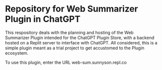 # Repository for Web Summarizer Plugin in ChatGPT

This respository deals with the planning and hosting of the Web Summarizer Plugin intended for the ChatGPT Plugin Store, with a backend hosted on a Replit server to interface with ChatGPT. All considered, this is a simple plugin meant as a trial project to get accustomed to the Plugin ecosystem.

To use this plugin, enter the URL web-sum.sunnyson.repl.co
